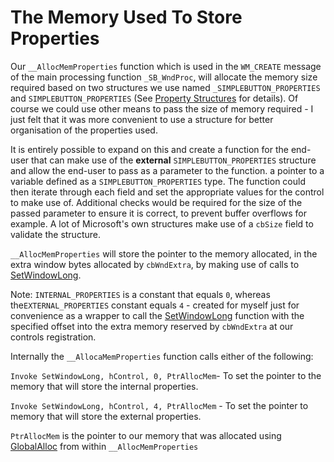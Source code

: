 # The Memory Used To Store Properties

Our `__AllocMemProperties` function which is used in the `WM_CREATE` message of the main processing function `_SB_WndProc`, will allocate the memory size required based on two structures we use named `_SIMPLEBUTTON_PROPERTIES` and `SIMPLEBUTTON_PROPERTIES` \(See [Property Structures](//inside-our-control/property-structures.md) for details\). Of course we could use other means to pass the size of memory required - I just felt that it was more convenient to use a structure for better organisation of the properties used.

It is entirely possible to expand on this and create a function for the end-user that can make use of the **external** `SIMPLEBUTTON_PROPERTIES` structure and allow the end-user to pass as a parameter to the function. a pointer to a variable defined as a `SIMPLEBUTTON_PROPERTIES` type. The function could then iterate through each field and set the appropriate values for the control to make use of. Additional checks would be required for the size of the passed parameter to ensure it is correct, to prevent buffer overflows for example. A lot of Microsoft's own structures make use of a `cbSize` field to validate the structure.

`__AllocMemProperties` will store the pointer to the memory allocated, in the extra window bytes allocated by `cbWndExtra`, by making use of calls to [SetWindowLong](https://msdn.microsoft.com/en-us/library/windows/desktop/ms633591%28v=vs.85%29.aspx).

Note: `INTERNAL_PROPERTIES` is a constant that equals `0`, whereas the`EXTERNAL_PROPERTIES` constant equals `4` - created for myself  just for convenience as a wrapper to call the [SetWindowLong](https://msdn.microsoft.com/en-us/library/windows/desktop/ms633591%28v=vs.85%29.aspx) function with the specified offset into the extra memory reserved by `cbWndExtra` at our controls registration.

Internally the `__AllocaMemProperties` function calls either of the following:

`Invoke SetWindowLong, hControl, 0, PtrAllocMem`-  To set the pointer to the memory that will store the internal properties.

`Invoke SetWindowLong, hControl, 4, PtrAllocMem` - To set the pointer to memory that will store the external properties.

`PtrAllocMem` is the pointer to our memory that was allocated using [GlobalAlloc](https://msdn.microsoft.com/en-us/library/windows/desktop/aa366574%28v=vs.85%29.aspx) from within `__AllocMemProperties`

